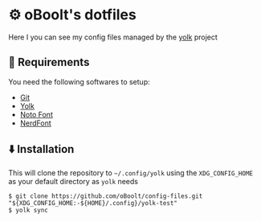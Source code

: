 # :gear: oBoolt's dotfiles
Here I you can see my config files managed by the [yolk](https://github.com/elkowar/yolk) project

## :toolbox: Requirements
You need the following softwares to setup:
- [Git](https://git-scm.com/)
- [Yolk](https://crates.io/crates/yolk_dots)
- [Noto Font](https://fonts.google.com/noto)
- [NerdFont](https://www.nerdfonts.com/)
## :arrow_down: Installation
This will clone the repository to `~/.config/yolk` using the `XDG_CONFIG_HOME` as your default directory
as `yolk` needs
```
$ git clone https://github.com/oBoolt/config-files.git "${XDG_CONFIG_HOME:-${HOME}/.config}/yolk-test"
$ yolk sync
```

